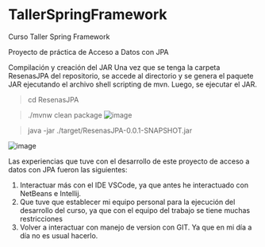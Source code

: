 # TallerSpringFramework
Curso Taller Spring Framework

Proyecto de práctica de Acceso a Datos con JPA

Compilación y creación del JAR
Una vez que se tenga la carpeta ResenasJPA del repositorio, se accede al directorio y se genera el paquete
JAR ejecutando el archivo shell scripting de mvn. Luego, se ejecutar el JAR.

>cd ResenasJPA 

>./mvnw clean package
![image](https://github.com/user-attachments/assets/421a0c7f-5aaf-4055-b986-26fe72b0bd09)


>java -jar ./target/ResenasJPA-0.0.1-SNAPSHOT.jar

![image](https://github.com/user-attachments/assets/d44b90c0-d8c0-41e3-83e7-ef20c999bbea)

Las experiencias que tuve con el desarrollo de este proyecto de acceso a datos con JPA fueron las siguientes:
1. Interactuar más con el IDE VSCode, ya que antes he interactuado con NetBeans e Intellij.
2. Que tuve que establecer mi equipo personal para la ejecución del desarrollo del curso, ya que con el equipo del trabajo se tiene muchas restricciones
3. Volver a interactuar con manejo de version con GIT. Ya que en mi día a día no es usual hacerlo.




